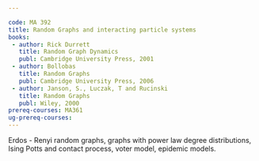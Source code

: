```yaml
---

code: MA 392
title: Random Graphs and interacting particle systems
books:
 - author: Rick Durrett  
   title: Random Graph Dynamics
   publ: Cambridge University Press, 2001
 - author: Bollobas
   title: Random Graphs
   publ: Cambridge University Press, 2006
 - author: Janson, S., Luczak, T and Rucinski
   title: Random Graphs
   publ: Wiley, 2000
prereq-courses: MA361
ug-prereq-courses: 
---
```


Erdos - Renyi random graphs, graphs with power law degree distributions, Ising Potts and contact process,
voter model, epidemic models.
